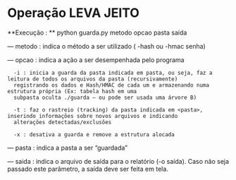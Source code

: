 # Operação LEVA JEITO

**Execução : **
python guarda.py metodo opcao pasta saída
   
― metodo : indica o método a ser utilizado ( -hash ou -hmac senha)

― opcao : indica a ação a ser desempenhada pelo programa 

      -i : inicia a guarda da pasta indicada em pasta, ou seja, faz a leitura de todos os arquivos da pasta (recursivamente)
      registrando os dados e Hash/HMAC de cada um e armazenando numa estrutura própria (Ex: tabela hash em uma
      subpasta oculta ./guarda – ou pode ser usada uma árvore B)
      
      -t : faz o rastreio (tracking) da pasta indicada em <pasta>, inserindo informações sobre novos arquivos e indicando
      alterações detectadas/exclusões
      
      -x : desativa a guarda e remove a estrutura alocada
   
   
― pasta : indica a pasta a ser “guardada”


― saida : indica o arquivo de saída para o relatório (-o saída). Caso não seja passado este parâmetro, a
saída deve ser feita em tela.


